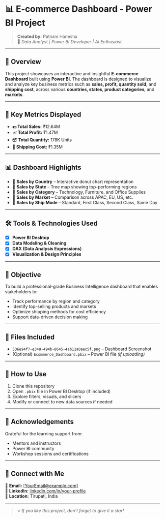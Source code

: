# 📊 E-commerce Dashboard - Power BI Project


> **Created by:** Patnam Hanesha  
> 🚀 *Data Analyst | Power BI Developer | AI Enthusiast*

---

## 📌 Overview

This project showcases an interactive and insightful **E-commerce Dashboard** built using **Power BI**. The dashboard is designed to visualize and analyze key business metrics such as **sales, profit, quantity sold**, and **shipping cost**, across various **countries, states, product categories**, and **markets**.

---

## 📂 Key Metrics Displayed

- **💵 Total Sales:** ₹12.64M  
- **📈 Total Profit:** ₹1.47M  
- **📦 Total Quantity:** 178K Units  
- **🚚 Shipping Cost:** ₹1.35M  

---

## 📊 Dashboard Highlights

- 🔹 **Sales by Country** – Interactive donut chart representation  
- 🔹 **Sales by State** – Tree map showing top-performing regions  
- 🔹 **Sales by Category** – Technology, Furniture, and Office Supplies  
- 🔹 **Sales by Market** – Comparison across APAC, EU, US, etc.  
- 🔹 **Sales by Ship Mode** – Standard, First Class, Second Class, Same Day  

---

## 🛠 Tools & Technologies Used

- [x] **Power BI Desktop**  
- [x] **Data Modeling & Cleaning**  
- [x] **DAX (Data Analysis Expressions)**  
- [x] **Visualization & Design Principles**

---

## 🎯 Objective

To build a professional-grade Business Intelligence dashboard that enables stakeholders to:
- Track performance by region and category
- Identify top-selling products and markets
- Optimize shipping methods for cost efficiency
- Support data-driven decision making

---

## 📁 Files Included

- `536e94f7-e348-494b-8645-4ab11a0aec5f.png` – Dashboard Screenshot  
- (Optional) `Ecommerce_Dashboard.pbix` – Power BI file *(if uploading)*

---

## 📢 How to Use

1. Clone this repository  
2. Open `.pbix` file in Power BI Desktop (if included)  
3. Explore filters, visuals, and slicers  
4. Modify or connect to new data sources if needed  

---

## 🙌 Acknowledgements

Grateful for the learning support from:
- Mentors and instructors  
- Power BI community  
- Workshop sessions and certifications  

---

## 🔗 Connect with Me

📧 **Email:** [YourEmail@example.com]  
💼 **LinkedIn:** [linkedin.com/in/your-profile](https://linkedin.com/in/your-profile)  
📍 **Location:** Tirupati, India  

---

> ⭐ *If you like this project, don’t forget to give it a star!*

